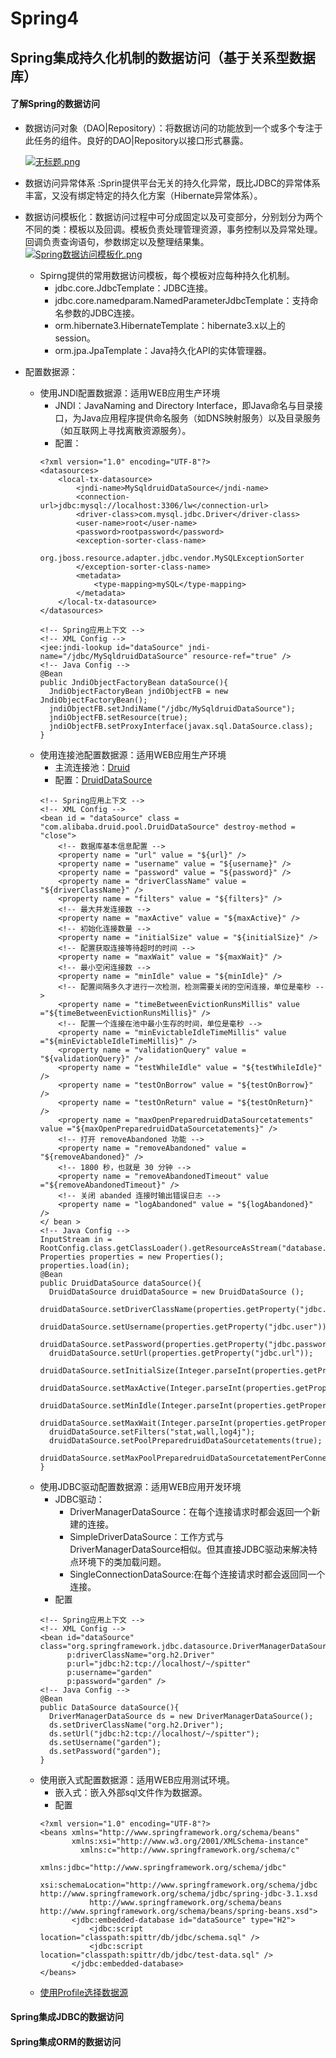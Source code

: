 # Spring4

## Spring集成持久化机制的数据访问（基于关系型数据库）

#### 了解Spring的数据访问

* 数据访问对象（DAO|Repository）：将数据访问的功能放到一个或多个专注于此任务的组件。良好的DAO|Repository以接口形式暴露。

  [![无标题.png](https://i.loli.net/2018/04/22/5adc646c7de8b.png)](https://i.loli.net/2018/04/22/5adc646c7de8b.png)

* 数据访问异常体系 :Sprin提供平台无关的持久化异常，既比JDBC的异常体系丰富，又没有绑定特定的持久化方案（Hibernate异常体系）。

* 数据访问模板化：数据访问过程中可分成固定以及可变部分，分别划分为两个不同的类：模板以及回调。模板负责处理管理资源，事务控制以及异常处理。回调负责查询语句，参数绑定以及整理结果集。
[![Spring数据访问模板化.png](https://i.loli.net/2018/04/24/5adef627125a8.png)](https://i.loli.net/2018/04/24/5adef627125a8.png)
  * Spirng提供的常用数据访问模板，每个模板对应每种持久化机制。
    * jdbc.core.JdbcTemplate：JDBC连接。
    * jdbc.core.namedparam.NamedParameterJdbcTemplate：支持命名参数的JDBC连接。
    * orm.hibernate3.HibernateTemplate：hibernate3.x以上的session。
    * orm.jpa.JpaTemplate：Java持久化API的实体管理器。

* 配置数据源：
  * 使用JNDI配置数据源：适用WEB应用生产环境
    * JNDI：JavaNaming and Directory Interface，即Java命名与目录接口，为Java应用程序提供命名服务（如DNS映射服务）以及目录服务（如互联网上寻找离散资源服务）。
    * 配置：
    ```
    <?xml version="1.0" encoding="UTF-8"?>
    <datasources>
        <local-tx-datasource>
            <jndi-name>MySqldruidDataSource</jndi-name>
            <connection-url>jdbc:mysql://localhost:3306/lw</connection-url>
            <driver-class>com.mysql.jdbc.Driver</driver-class>
            <user-name>root</user-name>
            <password>rootpassword</password>
            <exception-sorter-class-name>
                org.jboss.resource.adapter.jdbc.vendor.MySQLExceptionSorter
            </exception-sorter-class-name>
            <metadata>
                <type-mapping>mySQL</type-mapping>
            </metadata>
        </local-tx-datasource>
    </datasources>
    ```
    ```
    <!-- Spring应用上下文 -->
    <!-- XML Config -->
    <jee:jndi-lookup id="dataSource" jndi-name="/jdbc/MySqldruidDataSource" resource-ref="true" />
    <!-- Java Config -->
    @Bean
    public JndiObjectFactoryBean dataSource(){
      JndiObjectFactoryBean jndiObjectFB = new JndiObjectFactoryBean();
      jndiObjectFB.setJndiName("/jdbc/MySqldruidDataSource");
      jndiObjectFB.setResource(true);
      jndiObjectFB.setProxyInterface(javax.sql.DataSource.class);
    }
    ```
  * 使用连接池配置数据源：适用WEB应用生产环境
    * 主流连接池：[Druid](https://github.com/alibaba/druid)
    * 配置：[DruidDataSource](tool.oschina.net/uploads/apidocs/druid0.26/com/alibaba/druid/pool/DruidDataSource.html)
    ```
    <!-- Spring应用上下文 -->
    <!-- XML Config -->
    <bean id = "dataSource" class = "com.alibaba.druid.pool.DruidDataSource" destroy-method = "close">    
        <!-- 数据库基本信息配置 -->  
        <property name = "url" value = "${url}" />    
        <property name = "username" value = "${username}" />    
        <property name = "password" value = "${password}" />    
        <property name = "driverClassName" value = "${driverClassName}" />    
        <property name = "filters" value = "${filters}" />    
        <!-- 最大并发连接数 -->  
        <property name = "maxActive" value = "${maxActive}" />  
        <!-- 初始化连接数量 -->  
        <property name = "initialSize" value = "${initialSize}" />  
        <!-- 配置获取连接等待超时的时间 -->  
        <property name = "maxWait" value = "${maxWait}" />  
        <!-- 最小空闲连接数 -->  
        <property name = "minIdle" value = "${minIdle}" />    
        <!-- 配置间隔多久才进行一次检测，检测需要关闭的空闲连接，单位是毫秒 -->  
        <property name = "timeBetweenEvictionRunsMillis" value ="${timeBetweenEvictionRunsMillis}" />  
        <!-- 配置一个连接在池中最小生存的时间，单位是毫秒 -->  
        <property name = "minEvictableIdleTimeMillis" value ="${minEvictableIdleTimeMillis}" />    
        <property name = "validationQuery" value = "${validationQuery}" />    
        <property name = "testWhileIdle" value = "${testWhileIdle}" />    
        <property name = "testOnBorrow" value = "${testOnBorrow}" />    
        <property name = "testOnReturn" value = "${testOnReturn}" />    
        <property name = "maxOpenPreparedruidDataSourcetatements" value ="${maxOpenPreparedruidDataSourcetatements}" />  
        <!-- 打开 removeAbandoned 功能 -->  
        <property name = "removeAbandoned" value = "${removeAbandoned}" />  
        <!-- 1800 秒，也就是 30 分钟 -->  
        <property name = "removeAbandonedTimeout" value ="${removeAbandonedTimeout}" />  
        <!-- 关闭 abanded 连接时输出错误日志 -->     
        <property name = "logAbandoned" value = "${logAbandoned}" />  
    </ bean >
    <!-- Java Config -->
    InputStream in = RootConfig.class.getClassLoader().getResourceAsStream("database.properties");
    Properties properties = new Properties();
    properties.load(in);
    @Bean
    public DruidDataSource dataSource(){
      DruidDataSource druidDataSource = new DruidDataSource ();
      druidDataSource.setDriverClassName(properties.getProperty("jdbc.driver"));
      druidDataSource.setUsername(properties.getProperty("jdbc.user"));
      druidDataSource.setPassword(properties.getProperty("jdbc.password"));
      druidDataSource.setUrl(properties.getProperty("jdbc.url"));
      druidDataSource.setInitialSize(Integer.parseInt(properties.getProperty("jdbc.initialSize")));
      druidDataSource.setMaxActive(Integer.parseInt(properties.getProperty("jdbc.maxActive")));
      druidDataSource.setMinIdle(Integer.parseInt(properties.getProperty("jdbc.minIdle")));
      druidDataSource.setMaxWait(Integer.parseInt(properties.getProperty("jdbc.maxWait")));
      druidDataSource.setFilters("stat,wall,log4j");
      druidDataSource.setPoolPreparedruidDataSourcetatements(true);
      druidDataSource.setMaxPoolPreparedruidDataSourcetatementPerConnectionSize(20);
    }
    ```
  * 使用JDBC驱动配置数据源：适用WEB应用开发环境
    * JDBC驱动：
      * DriverManagerDataSource：在每个连接请求时都会返回一个新建的连接。
      * SimpleDriverDataSource：工作方式与DriverManagerDataSource相似。但其直接JDBC驱动来解决特点环境下的类加载问题。
      * SingleConnectionDataSource:在每个连接请求时都会返回同一个连接。
    * 配置  
    ```
    <!-- Spring应用上下文 -->
    <!-- XML Config -->
    <bean id="dataSource" class="org.springframework.jdbc.datasource.DriverManagerDataSource"
          p:driverClassName="org.h2.Driver"
          p:url="jdbc:h2:tcp://localhost/~/spitter"
          p:username="garden"
          p:password="garden" />
    <!-- Java Config -->
    @Bean
    public DataSource dataSource(){
      DriverManagerDataSource ds = new DriverManagerDataSource();
      ds.setDriverClassName("org.h2.Driver");
      ds.setUrl("jdbc:h2:tcp://localhost/~/spitter");
      ds.setUsername("garden");
      ds.setPassword("garden");
    }
    ```
  * 使用嵌入式配置数据源：适用WEB应用测试环境。
    * 嵌入式：嵌入外部sql文件作为数据源。
    * 配置
    ```
    <?xml version="1.0" encoding="UTF-8"?>
    <beans xmlns="http://www.springframework.org/schema/beans"
           xmlns:xsi="http://www.w3.org/2001/XMLSchema-instance"
    	     xmlns:c="http://www.springframework.org/schema/c"
    	     xmlns:jdbc="http://www.springframework.org/schema/jdbc"
    	     xsi:schemaLocation="http://www.springframework.org/schema/jdbc     http://www.springframework.org/schema/jdbc/spring-jdbc-3.1.xsd
    		   http://www.springframework.org/schema/beans http://www.springframework.org/schema/beans/spring-beans.xsd">
           <jdbc:embedded-database id="dataSource" type="H2">
               <jdbc:script location="classpath:spittr/db/jdbc/schema.sql" />
               <jdbc:script location="classpath:spittr/db/jdbc/test-data.sql" />
           </jdbc:embedded-database>
    </beans>
    ```
  * [使用Profile选择数据源](https://github.com/Garden12138/Spring4/blob/master/Spring4_3.md)

#### Spring集成JDBC的数据访问

#### Spring集成ORM的数据访问
